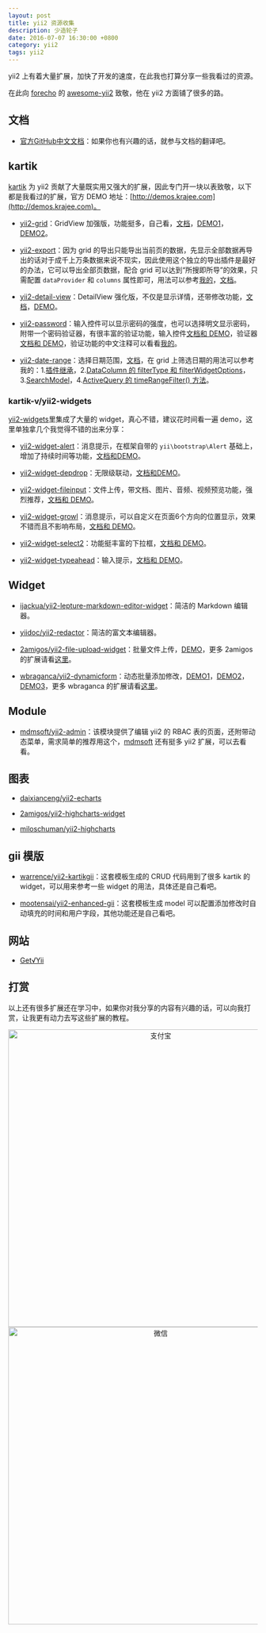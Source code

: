 ```yaml
---
layout: post
title: yii2 资源收集
description: 少造轮子
date: 2016-07-07 16:30:00 +0800
category: yii2
tags: yii2
---
```


yii2 上有着大量扩展，加快了开发的速度，在此我也打算分享一些我看过的资源。

在此向 [forecho](https://github.com/forecho) 的 [awesome-yii2](https://github.com/forecho/awesome-yii2) 致敬，他在 yii2 方面铺了很多的路。

## 文档

* [官方GitHub中文文档](https://github.com/yiisoft/yii2/tree/master/docs/guide-zh-CN)：如果你也有兴趣的话，就参与文档的翻译吧。

## kartik

[kartik](https://github.com/kartik-v) 为 yii2 贡献了大量既实用又强大的扩展，因此专门开一块以表致敬，以下都是我看过的扩展，官方 DEMO 地址：[http://demos.krajee.com](http://demos.krajee.com)。

* [yii2-grid](https://github.com/kartik-v/yii2-grid)：GridView 加强版，功能挺多，自己看，[文档](http://demos.krajee.com/grid)，[DEMO1](http://demos.krajee.com/grid-demo)，[DEMO2](http://demos.krajee.com/group-grid)。

* [yii2-export](https://github.com/kartik-v/yii2-export)：因为 grid 的导出只能导出当前页的数据，先显示全部数据再导出的话对于成千上万条数据来说不现实，因此使用这个独立的导出插件是最好的办法，它可以导出全部页数据，配合 grid 可以达到“所搜即所导”的效果，只需配置 `dataProvider` 和 `columns` 属性即可，用法可以参考[我的](https://github.com/hubeiwei/laohu-yii2/blob/master/common/helpers/RenderHelper.php#L61)，[文档](http://demos.krajee.com/export)。

* [yii2-detail-view](https://github.com/kartik-v/yii2-detail-view)：DetailView 强化版，不仅是显示详情，还带修改功能，[文档](http://demos.krajee.com/detail-view)，[DEMO](http://demos.krajee.com/detail-view-demo)。

* [yii2-password](https://github.com/kartik-v/yii2-password)：输入控件可以显示密码的强度，也可以选择明文显示密码，附带一个密码验证器，有很丰富的验证功能，输入控件[文档和 DEMO](http://demos.krajee.com/password-details/password-input)，验证器[文档和 DEMO](http://demos.krajee.com/password-details/strength-validator)，验证功能的中文注释可以看看[我的](https://github.com/hubeiwei/hello-yii2/blob/master/common/extensions/StrengthValidator.php)。

* [yii2-date-range](https://github.com/kartik-v/yii2-date-range)：选择日期范围，[文档](http://demos.krajee.com/date-range)，在 grid 上筛选日期的用法可以参考我的：1.[插件继承](https://github.com/hubeiwei/hello-yii2/blob/master/common/widgets/DateRangePicker.php)，2.[DataColumn 的 filterType 和 filterWidgetOptions](https://github.com/hubeiwei/hello-yii2/blob/master/modules/backend/views/user-detail/index.php#L49)，3.[SearchModel](https://github.com/hubeiwei/hello-yii2/blob/master/models/search/UserDetailSearch.php#L96)，4.[ActiveQuery 的 timeRangeFilter() 方法](https://github.com/hubeiwei/hello-yii2/blob/master/common/extensions/ActiveQuery.php#L63)。

### kartik-v/yii2-widgets

[yii2-widgets](https://github.com/kartik-v/yii2-widgets)里集成了大量的 widget，真心不错，建议花时间看一遍 demo，这里单独拿几个我觉得不错的出来分享：

* [yii2-widget-alert](https://github.com/kartik-v/yii2-widget-alert)：消息提示，在框架自带的 `yii\bootstrap\Alert` 基础上，增加了持续时间等功能，[文档和DEMO](http://demos.krajee.com/widget-details/alert)。

* [yii2-widget-depdrop](https://github.com/kartik-v/yii2-widget-depdrop)：无限级联动，[文档和DEMO](http://demos.krajee.com/widget-details/depdrop)。

* [yii2-widget-fileinput](https://github.com/kartik-v/yii2-widget-fileinput)：文件上传，带文档、图片、音频、视频预览功能，强烈推荐，[文档和 DEMO](http://demos.krajee.com/widget-details/fileinput)。

* [yii2-widget-growl](https://github.com/kartik-v/yii2-widget-growl)：消息提示，可以自定义在页面6个方向的位置显示，效果不错而且不影响布局，[文档和 DEMO](http://demos.krajee.com/widget-details/growl)。

* [yii2-widget-select2](https://github.com/kartik-v/yii2-widget-select2)：功能挺丰富的下拉框，[文档和 DEMO](http://demos.krajee.com/widget-details/select2)。

* [yii2-widget-typeahead](https://github.com/kartik-v/yii2-widget-typeahead)：输入提示，[文档和 DEMO](http://demos.krajee.com/widget-details/typeahead)。

## Widget

* [ijackua/yii2-lepture-markdown-editor-widget](https://github.com/iJackUA/yii2-lepture-markdown-editor-widget)：简洁的 Markdown 编辑器。

* [yiidoc/yii2-redactor](https://github.com/yiidoc/yii2-redactor)：简洁的富文本编辑器。

* [2amigos/yii2-file-upload-widget](https://github.com/2amigos/yii2-file-upload-widget)：批量文件上传，[DEMO](http://blueimp.github.io/jQuery-File-Upload)，更多 2amigos 的扩展请看[这里](https://github.com/2amigos)。

* [wbraganca/yii2-dynamicform](https://github.com/wbraganca/yii2-dynamicform)：动态批量添加修改，[DEMO1](http://wbraganca.com/yii2extensions/dynamicform-demo1/)，[DEMO2](http://wbraganca.com/yii2extensions/dynamicform-demo2/)，[DEMO3](http://wbraganca.com/yii2extensions/dynamicform-demo3/)，更多 wbraganca 的扩展请看[这里](https://github.com/wbraganca)。

## Module

* [mdmsoft/yii2-admin](https://github.com/mdmsoft/yii2-admin)：该模块提供了编辑 yii2 的 RBAC 表的页面，还附带动态菜单，需求简单的推荐用这个，[mdmsoft](https://github.com/mdmsoft) 还有挺多 yii2 扩展，可以去看看。

## 图表

* [daixianceng/yii2-echarts](https://github.com/daixianceng/yii2-echarts)

* [2amigos/yii2-highcharts-widget](https://github.com/2amigos/yii2-highcharts-widget)

* [miloschuman/yii2-highcharts](https://github.com/miloschuman/yii2-highcharts)

## gii 模版

* [warrence/yii2-kartikgii](https://github.com/warrence/yii2-kartikgii)：这套模板生成的 CRUD 代码用到了很多 kartik 的 widget，可以用来参考一些 widget 的用法，具体还是自己看吧。

* [mootensai/yii2-enhanced-gii](https://github.com/mootensai/yii2-enhanced-gii)：这套模板生成 model 可以配置添加修改时自动填充的时间和用户字段，其他功能还是自己看吧。

## 网站

* [Get√Yii](https://github.com/iiYii/getyii)

## 打赏

以上还有很多扩展还在学习中，如果你对我分享的内容有兴趣的话，可以向我打赏，让我更有动力去写这些扩展的教程。

<div align="center">
    <img src="https://raw.githubusercontent.com/hubeiwei/hubeiwei.github.io/master/images/pay/ali_pay.jpg" width="600px" alt="支付宝">
</div>

<div align="center">
    <img src="https://raw.githubusercontent.com/hubeiwei/hubeiwei.github.io/master/images/pay/wechat_pay.png" width="600px" alt="微信">
</div>
